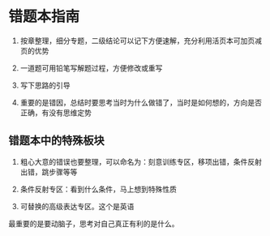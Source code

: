 # 错题本指南

1. 按章整理，细分专题，二级结论可以记下方便速解，充分利用活页本可加页减页的优势

2. 一道题可用铅笔写解题过程，方便修改或重写

3. 写下思路的引导

4. 重要的是错因，总结时要思考当时为什么做错了，当时是如何想的，方向是否正确，有没有思维定势


## 错题本中的特殊板块

1. 粗心大意的错误也要整理，可以命名为：刻意训练专区，移项出错，条件反射出错，跳步骤等等

2. 条件反射专区：看到什么条件，马上想到特殊性质

3. 可替换的高级表达专区。这个是英语


最重要的是要动脑子，思考对自己真正有利的是什么。